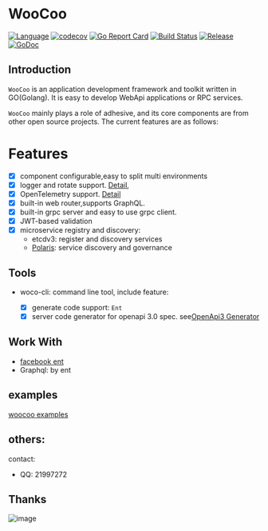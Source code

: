 # WooCoo

[![Language](https://img.shields.io/badge/Language-Go-blue.svg)](https://golang.org/)
[![codecov](https://codecov.io/gh/tsingsun/woocoo/branch/main/graph/badge.svg)](https://codecov.io/gh/tsingsun/woocoo)
[![Go Report Card](https://goreportcard.com/badge/github.com/tsingsun/woocoo)](https://goreportcard.com/report/github.com/tsingsun/woocoo)
[![Build Status](https://github.com/tsingsun/woocoo/actions/workflows/ci.yml/badge.svg?branch=main)](https://github.com/tsingsun/woocoo/actions?query=branch%3Amain)
[![Release](https://img.shields.io/github/release/tsingsun/woocoo.svg?style=flat-square)](https://github.com/tsingsun/woocoo/releases)
[![GoDoc](https://pkg.go.dev/badge/github.com/tsingsun/woocoo?status.svg)](https://pkg.go.dev/github.com/tsingsun/woocoo?tab=doc)

## Introduction

`WooCoo` is an application development framework and toolkit written in GO(Golang). It is easy to develop WebApi applications or RPC services.

`WooCoo` mainly plays a role of adhesive, and its core components are from other open source projects. 
The current features are as follows:

# Features
- [x] component configurable,easy to split multi environments
- [x] logger and rotate support. [Detail](docs/md/logger.md),
- [x] OpenTelemetry support. [Detail](docs/md/otel.md)
- [x] built-in web router,supports GraphQL.
- [x] built-in grpc server and easy to use grpc client.
- [x] JWT-based validation
- [x] microservice registry and discovery: 
  - etcdv3: register and discovery services 
  - [Polaris](https://github.com/polarismesh/polaris): service discovery and governance

## Tools

- woco-cli: command line tool, include feature:

  - [x] generate code support: `Ent`
  - [x] server code generator for openapi 3.0 spec. see[OpenApi3 Generator](docs/md/oasgen.md)

## Work With

- [facebook ent](https://github.com/ent/ent)
- Graphql: by ent

## examples

[woocoo examples](https://github.com/tsingsun/woocoo-example)

## others:

contact:
- QQ: 21997272

## Thanks

![image](https://resources.jetbrains.com/storage/products/company/brand/logos/jb_beam.svg)